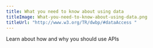 ```yaml
---
title: What you need to know about using data
titleImage: What-you-need-to-know-about-using-data.png
titleUrl: "http://www.w3.org/TR/dwbp/#dataAccess "
---
```


Learn about how and why you should use APIs